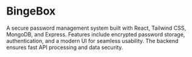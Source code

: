 # BingeBox
A secure password management system built with React, Tailwind CSS, MongoDB, and Express. Features include encrypted password storage, authentication, and a modern UI for seamless usability. The backend ensures fast API processing and data security.
